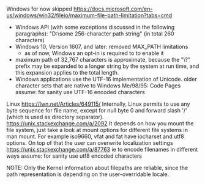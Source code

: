 Windows
for now skipped
https://docs.microsoft.com/en-us/windows/win32/fileio/maximum-file-path-limitation?tabs=cmd
* Windows API (with some exceptions discussed in the following paragraphs):
  "D:\some 256-character path string<NUL>" (in total 260 characters)
* Windows 10, Version 1607, and later: removed MAX_PATH limitations
  - as of now, Windows an opt-in is required to to enable it
* maximum path of 32,767 characters is approximate, because the "\\?\"
  prefix may be expanded to a longer string by the system at run time,
  and this expansion applies to the total length.
* Windows applications use the UTF-16 implementation of Unicode.
older character sets that are native to Windows Me/98/95: Code Pages
assume: for sanity use UTF-16 encoded characters

Linux
https://lwn.net/Articles/649115/
Internally, Linux permits to use any byte sequence for file name,
except for null byte 0 and forward slash '/'
(which is used as directory separator).
https://unix.stackexchange.com/a/2092
It depends on how you mount the file system, just take a look at mount
options for different file systems in man mount. For example iso9660,
vfat and fat have iocharset and utf8 options.
On top of that the user can overwrite localization settings
https://unix.stackexchange.com/a/87763 ie to encode filenames in
different ways
assume: for sanity use utf8 encoded characters

NOTE: Only the Kernel information about filepaths are reliable,
since the path representation is depending on the user-overridable locale.
